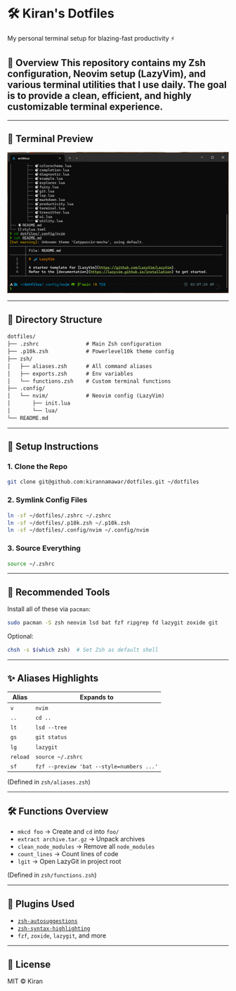 # 🛠️ Kiran's Dotfiles

My personal terminal setup for blazing-fast productivity ⚡


## 📖 Overview This repository contains my Zsh configuration, Neovim setup (LazyVim), and various terminal utilities that I use daily. The goal is to provide a clean, efficient, and highly customizable terminal experience.
---

## 📸 Terminal Preview

![Screenshot of my terminal](./terminal-preview.png)

---

## 📁 Directory Structure

```txt
dotfiles/
├── .zshrc               # Main Zsh configuration
├── .p10k.zsh            # Powerlevel10k theme config
├── zsh/
│   ├── aliases.zsh      # All command aliases
│   ├── exports.zsh      # Env variables
│   └── functions.zsh    # Custom terminal functions
├── .config/
│   └── nvim/            # Neovim config (LazyVim)
│       ├── init.lua
│       └── lua/
└── README.md
```

---

## 🚀 Setup Instructions

### 1. Clone the Repo

```bash
git clone git@github.com:kirannamawar/dotfiles.git ~/dotfiles
```

### 2. Symlink Config Files

```bash
ln -sf ~/dotfiles/.zshrc ~/.zshrc
ln -sf ~/dotfiles/.p10k.zsh ~/.p10k.zsh
ln -sf ~/dotfiles/.config/nvim ~/.config/nvim
```

### 3. Source Everything

```bash
source ~/.zshrc
```

---

## 🧠 Recommended Tools

Install all of these via `pacman`:

```bash
sudo pacman -S zsh neovim lsd bat fzf ripgrep fd lazygit zoxide git
```

Optional:

```bash
chsh -s $(which zsh)  # Set Zsh as default shell
```

---

## ✨ Aliases Highlights

| Alias    | Expands to                                |
| -------- | ----------------------------------------- |
| `v`      | `nvim`                                    |
| `..`     | `cd ..`                                   |
| `lt`     | `lsd --tree`                              |
| `gs`     | `git status`                              |
| `lg`     | `lazygit`                                 |
| `reload` | `source ~/.zshrc`                         |
| `sf`     | `fzf --preview 'bat --style=numbers ...'` |

(Defined in `zsh/aliases.zsh`)

---

## 🛠️ Functions Overview

* `mkcd foo` → Create and `cd` into `foo/`
* `extract archive.tar.gz` → Unpack archives
* `clean_node_modules` → Remove all `node_modules`
* `count_lines` → Count lines of code
* `lgit` → Open LazyGit in project root

(Defined in `zsh/functions.zsh`)

---

## 🧹 Plugins Used

* [`zsh-autosuggestions`](https://github.com/zsh-users/zsh-autosuggestions)
* [`zsh-syntax-highlighting`](https://github.com/zsh-users/zsh-syntax-highlighting)
* `fzf`, `zoxide`, `lazygit`, and more

---

## 🔐 License

MIT © Kiran

